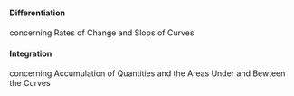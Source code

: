 #### Differentiation

concerning Rates of Change and Slops of Curves

#### Integration

concerning Accumulation of Quantities and the Areas Under and Bewteen the Curves